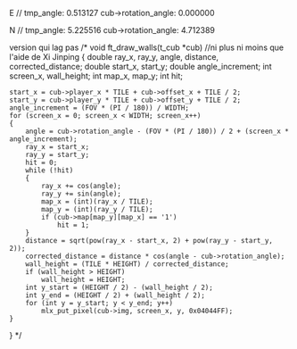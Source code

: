 E //
tmp_angle: 0.513127
cub->rotation_angle: 0.000000

N //
tmp_angle: 5.225516
cub->rotation_angle: 4.712389

version qui lag pas
/* void	ft_draw_walls(t_cub *cub) //ni plus ni moins que l'aide de Xi Jinping
{
	double	ray_x, ray_y, angle, distance, corrected_distance;
	double	start_x, start_y;
	double	angle_increment;
	int		screen_x, wall_height;
	int		map_x, map_y;
	int		hit;

	start_x = cub->player_x * TILE + cub->offset_x + TILE / 2;
	start_y = cub->player_y * TILE + cub->offset_y + TILE / 2;
	angle_increment = (FOV * (PI / 180)) / WIDTH;
	for (screen_x = 0; screen_x < WIDTH; screen_x++)
	{
		angle = cub->rotation_angle - (FOV * (PI / 180)) / 2 + (screen_x * angle_increment);
		ray_x = start_x;
		ray_y = start_y;
		hit = 0;
		while (!hit)
		{
			ray_x += cos(angle);
			ray_y += sin(angle);
			map_x = (int)(ray_x / TILE);
			map_y = (int)(ray_y / TILE);
			if (cub->map[map_y][map_x] == '1')
				hit = 1;
		}
		distance = sqrt(pow(ray_x - start_x, 2) + pow(ray_y - start_y, 2));
		corrected_distance = distance * cos(angle - cub->rotation_angle);
		wall_height = (TILE * HEIGHT) / corrected_distance;
		if (wall_height > HEIGHT)
			wall_height = HEIGHT;
		int	y_start = (HEIGHT / 2) - (wall_height / 2);
		int	y_end = (HEIGHT / 2) + (wall_height / 2);
		for (int y = y_start; y < y_end; y++)
			mlx_put_pixel(cub->img, screen_x, y, 0x04044FF);
	}
} */